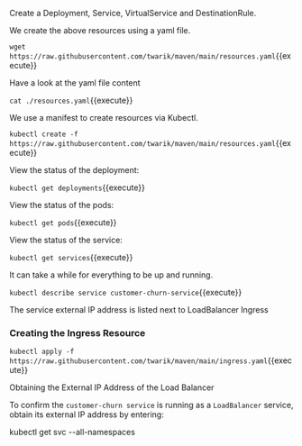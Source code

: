 Create a Deployment,  Service, VirtualService and DestinationRule.

We create the above resources using a yaml file.

`wget https://raw.githubusercontent.com/twarik/maven/main/resources.yaml`{{execute}}

Have a look at the yaml file content

`cat ./resources.yaml`{{execute}}

We use a manifest to create resources via Kubectl.

`kubectl create -f https://raw.githubusercontent.com/twarik/maven/main/resources.yaml`{{execute}}

View the status of the deployment:

`kubectl get deployments`{{execute}}

View the status of the pods:

`kubectl get pods`{{execute}}

View the status of the service:

`kubectl get services`{{execute}}

It can take a while for everything to be up and running.

`kubectl describe service customer-churn-service`{{execute}}

The service external IP address is listed next to LoadBalancer Ingress


### Creating the Ingress Resource

`kubectl apply -f https://raw.githubusercontent.com/twarik/maven/main/ingress.yaml`{{execute}}

Obtaining the External IP Address of the Load Balancer

To confirm the `customer-churn service` is running as a `LoadBalancer` service, obtain its external IP address by entering:

kubectl get svc --all-namespaces
